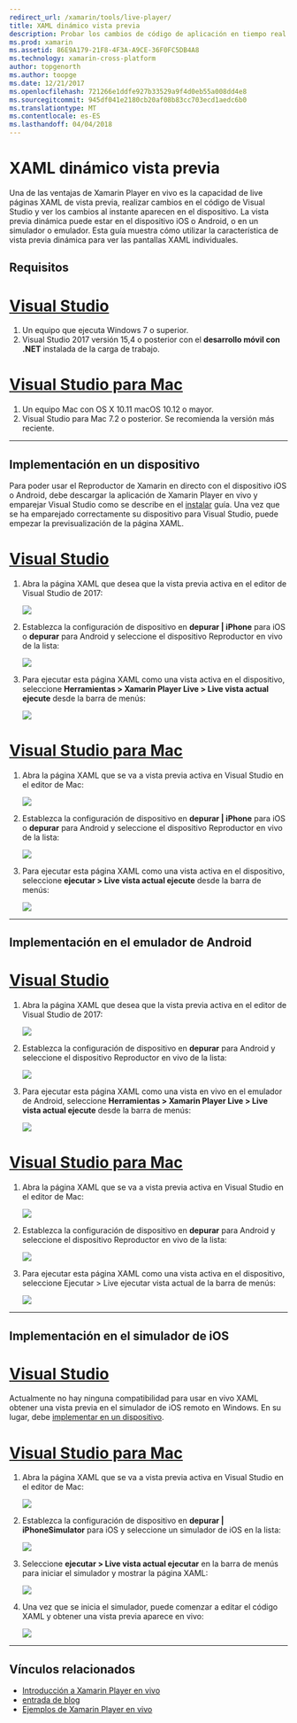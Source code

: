 ```yaml
---
redirect_url: /xamarin/tools/live-player/
title: XAML dinámico vista previa
description: Probar los cambios de código de aplicación en tiempo real en el dispositivo iOS o Android
ms.prod: xamarin
ms.assetid: 86E9A179-21F8-4F3A-A9CE-36F0FC5DB4A8
ms.technology: xamarin-cross-platform
author: topgenorth
ms.author: toopge
ms.date: 12/21/2017
ms.openlocfilehash: 721266e1ddfe927b33529a9f4d0eb55a008dd4e8
ms.sourcegitcommit: 945df041e2180cb20af08b83cc703ecd1aedc6b0
ms.translationtype: MT
ms.contentlocale: es-ES
ms.lasthandoff: 04/04/2018
---
```

# <a name="xaml-live-previewing"></a>XAML dinámico vista previa

Una de las ventajas de Xamarin Player en vivo es la capacidad de live páginas XAML de vista previa, realizar cambios en el código de Visual Studio y ver los cambios al instante aparecen en el dispositivo. La vista previa dinámica puede estar en el dispositivo iOS o Android, o en un simulador o emulador. Esta guía muestra cómo utilizar la característica de vista previa dinámica para ver las pantallas XAML individuales.

## <a name="requirements"></a>Requisitos

# <a name="visual-studiotabwindows"></a>[Visual Studio](#tab/windows)

1. Un equipo que ejecuta Windows 7 o superior.
2. Visual Studio 2017 versión 15,4 o posterior con el **desarrollo móvil con .NET** instalada de la carga de trabajo.

# <a name="visual-studio-for-mactabmacos"></a>[Visual Studio para Mac](#tab/macos)

1. Un equipo Mac con OS X 10.11 macOS 10.12 o mayor.
2. Visual Studio para Mac 7.2 o posterior. Se recomienda la versión más reciente.

-----



<a name="deploydevice" />

## <a name="deploying-to-device"></a>Implementación en un dispositivo

Para poder usar el Reproductor de Xamarin en directo con el dispositivo iOS o Android, debe descargar la aplicación de Xamarin Player en vivo y emparejar Visual Studio como se describe en el [instalar](~/tools/live-player/install.md) guía. Una vez que se ha emparejado correctamente su dispositivo para Visual Studio, puede empezar la previsualización de la página XAML. 

# <a name="visual-studiotabwindows"></a>[Visual Studio](#tab/windows)

1. Abra la página XAML que desea que la vista previa activa en el editor de Visual Studio de 2017:

    ![](live-view-images/vs-image1.png)

2. Establezca la configuración de dispositivo en **depurar | iPhone** para iOS o **depurar** para Android y seleccione el dispositivo Reproductor en vivo de la lista:

    ![](live-view-images/vs-image2.png)

3. Para ejecutar esta página XAML como una vista activa en el dispositivo, seleccione **Herramientas > Xamarin Player Live > Live vista actual ejecute** desde la barra de menús:

    ![](live-view-images/vs-image3.png)

# <a name="visual-studio-for-mactabmacos"></a>[Visual Studio para Mac](#tab/macos)

1. Abra la página XAML que se va a vista previa activa en Visual Studio en el editor de Mac:

    ![](live-view-images/image1.png)

2. Establezca la configuración de dispositivo en **depurar | iPhone** para iOS o **depurar** para Android y seleccione el dispositivo Reproductor en vivo de la lista:

    ![](live-view-images/image2.png)

3. Para ejecutar esta página XAML como una vista activa en el dispositivo, seleccione **ejecutar > Live vista actual ejecute** desde la barra de menús:

    ![](live-view-images/image3.png)

-----








## <a name="deploying-to-android-emulator"></a>Implementación en el emulador de Android

# <a name="visual-studiotabvswin"></a>[Visual Studio](#tab/vswin)

1. Abra la página XAML que desea que la vista previa activa en el editor de Visual Studio de 2017:

    ![](live-view-images/vs-image1.png)

2. Establezca la configuración de dispositivo en **depurar** para Android y seleccione el dispositivo Reproductor en vivo de la lista:

    ![](live-view-images/vs-image4.png)

3. Para ejecutar esta página XAML como una vista en vivo en el emulador de Android, seleccione **Herramientas > Xamarin Player Live > Live vista actual ejecute** desde la barra de menús:

    ![](live-view-images/vs-image3.png)

# <a name="visual-studio-for-mactabvsmac"></a>[Visual Studio para Mac](#tab/vsmac)

1. Abra la página XAML que se va a vista previa activa en Visual Studio en el editor de Mac:

    ![](live-view-images/image7.png)

2. Establezca la configuración de dispositivo en **depurar** para Android y seleccione el dispositivo Reproductor en vivo de la lista:

    ![](live-view-images/image6.png)

3. Para ejecutar esta página XAML como una vista activa en el dispositivo, seleccione Ejecutar > Live ejecutar vista actual de la barra de menús:

    ![](live-view-images/image3.png)

-----





## <a name="deploying-to-ios-simulator"></a>Implementación en el simulador de iOS

# <a name="visual-studiotabvswin"></a>[Visual Studio](#tab/vswin)

Actualmente no hay ninguna compatibilidad para usar en vivo XAML obtener una vista previa en el simulador de iOS remoto en Windows. En su lugar, debe [implementar en un dispositivo](#deploydevice).

# <a name="visual-studio-for-mactabvsmac"></a>[Visual Studio para Mac](#tab/vsmac)

1. Abra la página XAML que se va a vista previa activa en Visual Studio en el editor de Mac:

    ![](live-view-images/image1.png)

2. Establezca la configuración de dispositivo en **depurar | iPhoneSimulator** para iOS y seleccione un simulador de iOS en la lista:

    ![](live-view-images/image2.png)

3. Seleccione **ejecutar > Live vista actual ejecutar** en la barra de menús para iniciar el simulador y mostrar la página XAML:

    ![](live-view-images/image4.png)

4. Una vez que se inicia el simulador, puede comenzar a editar el código XAML y obtener una vista previa aparece en vivo:

    ![](live-view-images/image5.png)  

-----








## <a name="related-links"></a>Vínculos relacionados

- [Introducción a Xamarin Player en vivo](https://xamarin.com/live)
- [entrada de blog](https://blog.xamarin.com/live-player/)
- [Ejemplos de Xamarin Player en vivo](~/tools/livehttps://developer.xamarin.com/samples.md)

